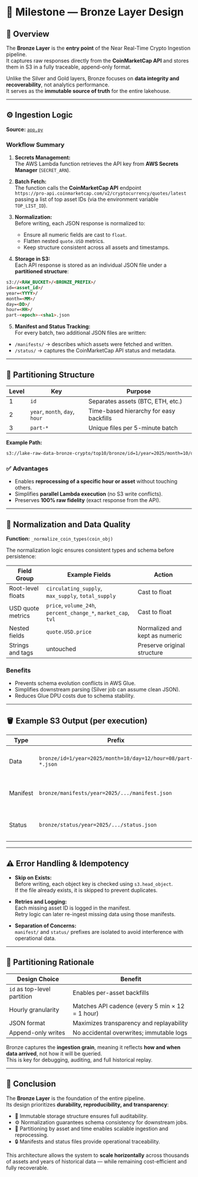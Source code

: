 # 🥉 Milestone — Bronze Layer Design

## 🎯 Overview

The **Bronze Layer** is the **entry point** of the Near Real-Time Crypto Ingestion pipeline.  
It captures raw responses directly from the **CoinMarketCap API** and stores them in S3 in a fully traceable, append-only format.  

Unlike the Silver and Gold layers, Bronze focuses on **data integrity and recoverability**, not analytics performance.  
It serves as the **immutable source of truth** for the entire lakehouse.

---

## ⚙️ Ingestion Logic

**Source:** [`app.py`](./app.py)

### Workflow Summary

1. **Secrets Management:**  
   The AWS Lambda function retrieves the API key from **AWS Secrets Manager** (`SECRET_ARN`).

2. **Batch Fetch:**  
   The function calls the **CoinMarketCap API** endpoint  
   `https://pro-api.coinmarketcap.com/v2/cryptocurrency/quotes/latest`  
   passing a list of top asset IDs (via the environment variable `TOP_LIST_ID`).

3. **Normalization:**  
   Before writing, each JSON response is normalized to:
   - Ensure all numeric fields are cast to `float`.
   - Flatten nested `quote.USD` metrics.
   - Keep structure consistent across all assets and timestamps.

4. **Storage in S3:**  
   Each API response is stored as an individual JSON file under a **partitioned structure**:

```md
s3://<RAW_BUCKET>/<BRONZE_PREFIX>/
id=<asset_id>/
year=<YYYY>/
month=<MM>/
day=<DD>/
hour=<HH>/
part-<epoch>-<sha1>.json
```


5. **Manifest and Status Tracking:**  
For every batch, two additional JSON files are written:
- `/manifests/` → describes which assets were fetched and written.
- `/status/` → captures the CoinMarketCap API status and metadata.

---

## 🧱 Partitioning Structure

| Level | Key | Purpose |
|--------|-----|----------|
| 1 | `id` | Separates assets (BTC, ETH, etc.) |
| 2 | `year`, `month`, `day`, `hour` | Time-based hierarchy for easy backfills |
| 3 | `part-*` | Unique files per 5-minute batch |

**Example Path:**

```md
s3://lake-raw-data-bronze-crypto/top10/bronze/id=1/year=2025/month=10/day=12/hour=08/part-1734021453-abc123.json
```


### ✅ Advantages
- Enables **reprocessing of a specific hour or asset** without touching others.
- Simplifies **parallel Lambda execution** (no S3 write conflicts).
- Preserves **100% raw fidelity** (exact response from the API).

---

## 🔧 Normalization and Data Quality

**Function:** `_normalize_coin_types(coin_obj)`

The normalization logic ensures consistent types and schema before persistence:

| Field Group | Example Fields | Action |
|--------------|----------------|--------|
| Root-level floats | `circulating_supply`, `max_supply`, `total_supply` | Cast to float |
| USD quote metrics | `price`, `volume_24h`, `percent_change_*`, `market_cap`, `tvl` | Cast to float |
| Nested fields | `quote.USD.price` | Normalized and kept as numeric |
| Strings and tags | untouched | Preserve original structure |

### Benefits
- Prevents schema evolution conflicts in AWS Glue.  
- Simplifies downstream parsing (Silver job can assume clean JSON).  
- Reduces Glue DPU costs due to schema stability.

---

## 🪣 Example S3 Output (per execution)

| Type | Prefix | Description |
|------|---------|-------------|
| Data | `bronze/id=1/year=2025/month=10/day=12/hour=08/part-*.json` | Raw normalized asset responses |
| Manifest | `bronze/manifests/year=2025/.../manifest.json` | Lists written and missing assets |
| Status | `bronze/status/year=2025/.../status.json` | API metadata and timing info |

---

## ⚠️ Error Handling & Idempotency

- **Skip on Exists:**  
  Before writing, each object key is checked using `s3.head_object`.  
  If the file already exists, it is skipped to prevent duplicates.

- **Retries and Logging:**  
  Each missing asset ID is logged in the manifest.  
  Retry logic can later re-ingest missing data using those manifests.

- **Separation of Concerns:**  
  `manifest/` and `status/` prefixes are isolated to avoid interference with operational data.

---

## 🧮 Partitioning Rationale

| Design Choice | Benefit |
|----------------|----------|
| `id` as top-level partition | Enables per-asset backfills |
| Hourly granularity | Matches API cadence (every 5 min × 12 = 1 hour) |
| JSON format | Maximizes transparency and replayability |
| Append-only writes | No accidental overwrites; immutable logs |

Bronze captures the **ingestion grain**, meaning it reflects **how and when data arrived**, not how it will be queried.  
This is key for debugging, auditing, and full historical replay.

---

## 🧭 Conclusion

The **Bronze Layer** is the foundation of the entire pipeline.  
Its design prioritizes **durability, reproducibility, and transparency**:

- 🧱 Immutable storage structure ensures full auditability.  
- ⚙️ Normalization guarantees schema consistency for downstream jobs.  
- 🚀 Partitioning by asset and time enables scalable ingestion and reprocessing.  
- 🔒 Manifests and status files provide operational traceability.

This architecture allows the system to **scale horizontally** across thousands of assets and years of historical data — while remaining cost-efficient and fully recoverable.
